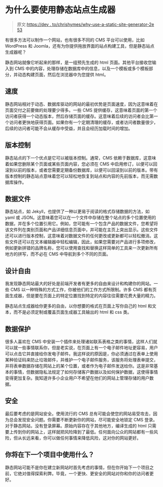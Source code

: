 # 为什么要使用静态站点生成器

> 原文:[https://dev . to/chrishymes/why-use-a-static-site-generator-2e 53](https://dev.to/chrisrhymes/why-use-a-static-site-generator-2e53)

有很多方法可以制作一个网站，也有很多不同的 CMS 平台可以使用，比如 WordPress 和 Joomla，还有为你提供拖放界面的站点构建工具，但是静态站点生成器呢？

静态网站就像它听起来的那样，是一组预先生成的 html 页面。其他平台接收您输入到 CMS 中的内容，处理存储在数据库中的信息，以及一个模板或多个模板部分，并动态构建页面，然后在浏览器中为您提供 html。

## [](#speed)速度

静态网站相对于动态、数据库驱动的网站的最初优势是页面速度，因为这意味着在页面交付之前要做的处理要少得多。一些 CMS 提供缓存，这意味着页面的第一个访问者获得一个动态版本，然后存储页面的缓存。这意味着后续的访问者会比第一个访问者更快地获得页面。如果你有一个定期清理的缓存，或者访问者数量很少，后续的访问者可能不会从缓存中受益，并且会经历加载时间的增加。

## [](#version-control)版本控制

静态站点的下一个优点是它可以被版本控制。通常，CMS 依赖于数据库，这意味着如果您删除某个页面或某些页面内容，您必须在 CMS 中启用修订，以便可以回滚到以前的版本，或者您需要定期备份数据库，以便可以回滚到以前的版本。带有版本控制的静态站点意味着您可以轻松地恢复到站点和内容的先前版本，而无需数据库操作。

## [](#data-files)数据文件

静态站点，如 Jekyll，也提供了一种以更易于阅读的格式存储数据的方法，如 yaml 或 JSON。这意味着您可以在一个文件中存储在整个站点的多个位置使用的数据，并在多个位置引用它。例如，您可能有一个包含产品的数据文件，您希望将该文件列在类别页面和产品详细信息页面中，并可能在主页上突出显示。这些文件还可以进行版本控制，这意味着对数据文件的任何更改或更新都可以轻松撤消。这些文件还可以在文本编辑器中轻松编辑，因此，如果您需要对产品进行多项修改，例如更新拼错的品牌名称，您可以使用查找和替换这样简单的工具来一次更新所有地方的拼写，而不必在 CMS 中导航到多个不同的页面。

## [](#design-freedom)设计自由

我发现静态网站最大的好处是前端开发者有更多的自由来设计和构建你的网站。一些 CMS 以一种特殊的方式工作，你被他们的工作方式所限制。许多 CMS 都有页面生成器，但是要在页面上的特定位置找到特定的内容往往需要花费大量的精力。

静态站点生成器给你更多的自由，以你想要的格式在页面上写你自己的 html 和文本，而不是必须定制或覆盖页面生成器工具输出的 html 和 css 类。

## [](#data-protection)数据保护

很多人喜欢在 CMS 中安装一个插件来处理诸如联系表格之类的事情，这样人们就可以就一些事情联系你，但是老实说，在页面上有一个电子邮件地址更容易，用户可以点击它并直接给你发电子邮件。我这样说的原因是，你必须通过在表单上使用某种验证码来防止垃圾邮件，并维护一个电子邮件服务，该服务将处理表单提交，并将表单数据存储在网站上的某个位置，或者作为电子邮件发送给你。这是非常基本的事情，但数据隐私法规定了如何存储客户数据以及如何保护数据，这使得事情变得更加复杂。我知道许多小企业用户不希望在他们的网站上管理存储的用户数据。

## [](#security)安全

最后要考虑的是网站安全。使用流行的 CMS 总有可能会使您的网站易受攻击，因为总会发现安全问题。你需要不断更新你的网站，尽可能安全地锁定 CMS 登录。对于静态网站，没有登录屏幕。原始内容存在于其他地方，编译生成的 html 只需要上传到你的网站上，这样就把风险降到了最低。任何面向公众的网站都有一些风险，但从长远来看，你可以做任何事情来降低风险，这对你的网站更好。

## 你将在下一个项目中使用什么？

静态网站可能不是你在建立新网站时首先考虑的事情，但在你开始下一个项目之前，它绝对值得探索利弊。毕竟，一个更快、更安全的网站对你和你的访问者更好。